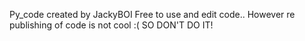 Py_code created by JackyBOI Free to use and edit code.. However re publishing of code is not cool :( SO DON'T DO IT!
